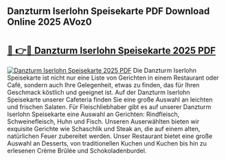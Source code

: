 ## Danzturm Iserlohn Speisekarte PDF Download Online 2025 AVoz0

# <h2><a href="http://gc5nd5.nevu.top/?p=Danzturm+Iserlohn+Speisekarte">🔗 👉🔴 Danzturm Iserlohn Speisekarte 2025 PDF</a></h2>

[![Danzturm Iserlohn Speisekarte 2025 PDF](https://i.imgur.com/dBaPXMq.png)](http://gc5nd5.nevu.top/?p=Danzturm+Iserlohn+Speisekarte)
Die Danzturm Iserlohn Speisekarte ist nicht nur eine Liste von Gerichten in einem Restaurant oder Café, sondern auch Ihre Gelegenheit, etwas zu finden, das für Ihren Geschmack köstlich und geeignet ist. Auf der Danzturm Iserlohn Speisekarte unserer Cafeteria finden Sie eine große Auswahl an leichten und frischen Salaten. Für Fleischliebhaber gibt es auf unserer Danzturm Iserlohn Speisekarte eine Auswahl an Gerichten: Rindfleisch, Schweinefleisch, Huhn und Fisch. Unseren Auserwählten bieten wir exquisite Gerichte wie Schaschlik und Steak an, die auf einem alten, natürlichen Feuer zubereitet werden. Unser Restaurant bietet eine große Auswahl an Desserts, von traditionellen Kuchen und Kuchen bis hin zu erlesenen Crème Brûlée und Schokoladenburdel.

